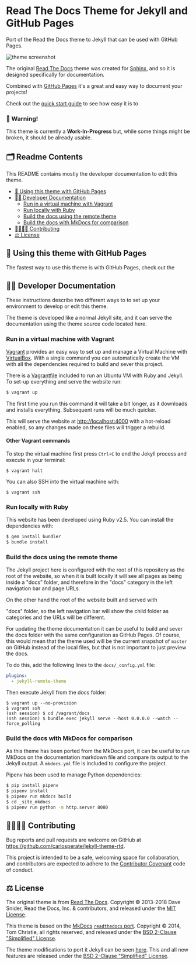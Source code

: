 # Read The Docs Theme for Jekyll and GitHub Pages

Port of the Read the Docs theme to Jekyll that can be used with GitHub Pages.



![theme screenshot](docs/assets/img/screenshot.png)

The original [Read The Docs](https://sphinx-rtd-theme.readthedocs.io)
theme was created for [Sphinx](https://www.sphinx-doc.org/), and so it is
designed specifically for documentation.

Combined with [GitHub Pages](https://pages.github.com) it's a great and easy
way to document your projects!

Check out the [quick start guide]() to see how easy it is to 

### 🚧 Warning!

This theme is currently a **Work-In-Progress** but, while some things might be
broken, it should be already usable.




## 🗂️ Readme Contents

This README contains mostly the developer documentation to edit this theme.


- [🚀 Using this theme with GitHub Pages](#-using-this-theme-with-github-pages)
- [👩‍💻 Developer Documentation](#-developer-documentation)
    - [Run in a virtual machine with Vagrant](#run-in-a-virtual-machine-with-vagrant)
    - [Run locally with Ruby](#run-locally-with-ruby)
    - [Build the docs using the remote theme](#build-the-docs-using-the-remote-theme)
    - [Build the docs with MkDocs for comparison](#build-the-docs-with-mkdocs-for-comparison)
- [👨‍👩‍👧‍👦 Contributing](#-contributing)
- [⚖️ License](#%EF%B8%8F-license)


## 🚀 Using this theme with GitHub Pages

The fastest way to use this theme is with GitHub Pages, check out the


## 👩‍💻 Developer Documentation

These instructions describe two different ways to to set up your environment to
develop or edit this theme.

The theme is developed like a normal Jekyll site, and it can serve the
documentation using the theme source code located here.

### Run in a virtual machine with Vagrant

[Vagrant](https://www.vagrantup.com) provides an easy way to set up and manage
a Virtual Machine with [VirtualBox](https://www.virtualbox.org). With a single
command you can automatically create the VM with all the dependencies required
to build and sever this project.

There is a [Vagrantfile](Vagrantfile) included to run an Ubuntu VM with Ruby
and Jekyll. To set-up everything and serve the website run:

```bash
$ vagrant up
```

The first time you run this command it will take a bit longer, as it downloads
and installs everything. Subsequent runs will be much quicker.

This will serve the website at [http://localhost:4000](http://localhost:4000)
with a hot-reload enabled, so any changes made on these files will trigger a
rebuild.

#### Other Vagrant commands

To stop the virtual machine first press `Ctrl+C` to end the Jekyll process and
execute in your terminal:

```
$ vagrant halt
```

You can also SSH into the virtual machine with:

```
$ vagrant ssh
```

### Run locally with Ruby

This website has been developed using Ruby v2.5. You can install the
dependencies with:

```bash
$ gem install bundler
$ bundle install
```

### Build the docs using the remote theme

The Jekyll project here is configured with the root of this repository as the
root of the website, so when it is built locally it will see all pages as being
inside a "docs" folder, and therefore in the "docs" category in the left
navigation bar and page URLs.

On the other hand the root of the website built and served with

"docs" folder, so the left navigation bar will show the child folder as
categories and the URLs will be different.

For updating the theme documentation it can be useful to build and sever the
docs folder with the same configuration as GitHub Pages. Of course, this would
mean that the theme used will be the current snapshot of `master` on GitHub
instead of the local files, but that is not important to just preview the docs.

To do this, add the following lines to the `docs/_config.yml` file:

```yml
plugins:
  - jekyll-remote-theme
```

Then execute Jekyll from the docs folder:

```
$ vagrant up --no-provision
$ vagrant ssh
(ssh session) $ cd /vagrant/docs
(ssh session) $ bundle exec jekyll serve --host 0.0.0.0 --watch --force_polling
```

### Build the docs with MkDocs for comparison

As this theme has been ported from the MkDocs port, it can be useful to run
MkDocs on the documentation markdown file and compare its output to the Jekyll
output. A `mkdocs.yml` file is included to configure the project.

Pipenv has been used to manage Python dependencies:

```bash
$ pip install pipenv
$ pipenv install
$ pipenv run mkdocs build
$ cd _site_mkdocs
$ pipenv run python -m http.server 8080
```


## 👨‍👩‍👧‍👦 Contributing

Bug reports and pull requests are welcome on GitHub at
https://github.com/carlosperate/jekyll-theme-rtd.

This project is intended to be a safe, welcoming space for collaboration, and
contributors are expected to adhere to the
[Contributor Covenant](http://contributor-covenant.org) code of conduct.


## ⚖️ License

The original theme is from
[Read The Docs](https://github.com/readthedocs/sphinx_rtd_theme). Copyright ©
2013-2018 Dave Snider, Read the Docs, Inc. & contributors, and released under
the [MIT License](LICENSE-rtd).

This theme is based on the [MkDocs](https://github.com/mkdocs/mkdocs)
[`readthedocs` port](https://github.com/mkdocs/mkdocs/tree/1.0.4/mkdocs/themes/readthedocs).
Copyright © 2014, Tom Christie, all rights reserved, and released under the
[BSD 2-Clause "Simplified" License](LICENSE-mkdocs).

The theme modifications to port it Jekyll can be seen
[here](https://github.com/carlosperate/jekyll-theme-rtd/compare/dddce9f13fde24c03aee4533158c43091120d47e...master).
This and all new features are released under the
[BSD 2-Clause "Simplified" License](LICENSE).
